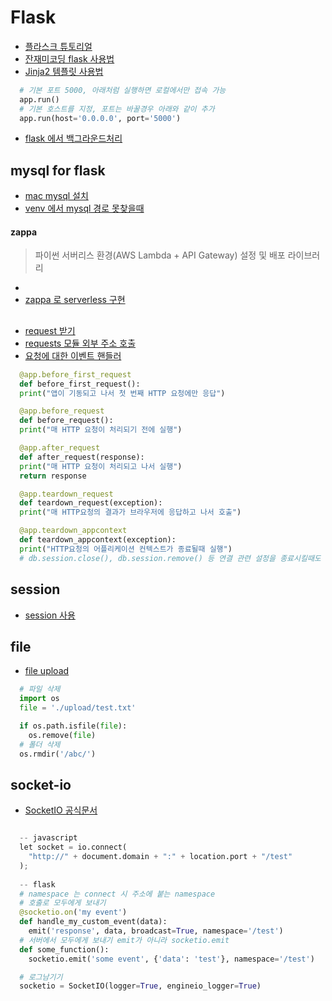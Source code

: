 # Flask

* [플라스크 튜토리얼](https://flask-docs-kr.readthedocs.io/ko/latest/)
* [잔재미코딩 flask 사용법](https://www.fun-coding.org/flask_basic-2.html)
* [Jinja2 템플릿 사용법](http://hleecaster.com/flask-jinja2/)
```python
  # 기본 포트 5000, 아래처럼 실행하면 로컬에서만 접속 가능
  app.run()
  # 기본 호스트를 지정, 포트는 바꿀경우 아래와 같이 추가
  app.run(host='0.0.0.0', port='5000')
```
* [flask 에서 백그라운드처리](https://blog.kshgroup.kr/background-jobs-with-flask/)
## mysql for flask
* [mac mysql 설치](https://stackoverflow.com/questions/15314791/django-error-vertualenv-environmenterror-mysql-config-not-found)
* [venv 에서 mysql 경로 못찾을때](https://stackoverflow.com/questions/15314791/django-error-vertualenv-environmenterror-mysql-config-not-found)

#### zappa
> 파이썬 서버리스 환경(AWS Lambda + API Gateway) 설정 및 배포 라이브러리
* [](https://github.com/zappa/Zappa)
* [zappa 로 serverless 구현](https://tech.junhabaek.net/zappa%EC%99%80-github-action%EC%9D%84-%ED%99%9C%EC%9A%A9%ED%95%9C-%EC%84%9C%EB%B2%84%EB%A6%AC%EC%8A%A4-django-application-aws-%EB%B0%B0%ED%8F%AC-%ED%8A%B8%EB%9F%AC%EB%B8%94-%EC%8A%88%ED%8C%85-15604ed6bbcc)


## 
* [request 받기](https://stackoverrun.com/ko/q/11370200)
* [requests 모듈 외부 주소 호출](https://m.blog.naver.com/wideeyed/221586482884)
* [요청에 대한 이벤트 핸들러](https://blusky10.tistory.com/243)
```python
  @app.before_first_request
  def before_first_request():
  print("앱이 기동되고 나서 첫 번째 HTTP 요청에만 응답")

  @app.before_request
  def before_request():
  print("매 HTTP 요청이 처리되기 전에 실행")

  @app.after_request
  def after_request(response):
  print("매 HTTP 요청이 처리되고 나서 실행")
  return response

  @app.teardown_request
  def teardown_request(exception):
  print("매 HTTP요청의 결과가 브라우저에 응답하고 나서 호출")

  @app.teardown_appcontext
  def teardown_appcontext(exception):
  print("HTTP요청의 어플리케이션 컨텍스트가 종료될때 실행")
  # db.session.close(), db.session.remove() 등 연결 관련 설정을 종료시킬때도 활용
```

## session
* [session 사용](https://riptutorial.com/ko/flask/example/9236/%EB%B3%B4%EA%B8%B0-%EB%82%B4%EC%97%90%EC%84%9C-%EC%84%B8%EC%85%98-%EA%B0%9D%EC%B2%B4-%EC%82%AC%EC%9A%A9)

## file
* [file upload](https://velog.io/@kho5420/Flask-%ED%8C%8C%EC%9D%BC-%EC%97%85%EB%A1%9C%EB%93%9C-File-Upload%ED%95%98%EA%B8%B0)
```python
  # 파일 삭제
  import os
  file = './upload/test.txt'

  if os.path.isfile(file):
    os.remove(file)
  # 폴더 삭제
  os.rmdir('/abc/')
```


## socket-io
* [SocketIO 공식문서](https://flask-socketio.readthedocs.io/en/latest/getting_started.html)
```python

  -- javascript
  let socket = io.connect(
    "http://" + document.domain + ":" + location.port + "/test"
  );
  
  -- flask
  # namespace 는 connect 시 주소에 붙는 namespace 
  # 호출로 모두에게 보내기
  @socketio.on('my event')
  def handle_my_custom_event(data):
    emit('response', data, broadcast=True, namespace='/test')
  # 서버에서 모두에게 보내기 emit가 아니라 socketio.emit
  def some_function():
    socketio.emit('some event', {'data': 'test'}, namespace='/test')
```
```python
  # 로그남기기
  socketio = SocketIO(logger=True, engineio_logger=True)
```
